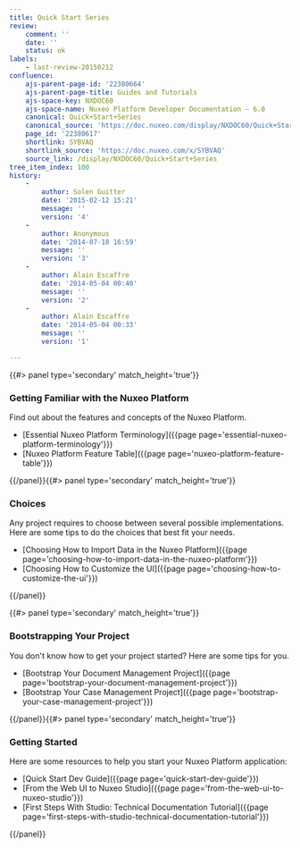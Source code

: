 ```yaml
---
title: Quick Start Series
review:
    comment: ''
    date: ''
    status: ok
labels:
    - last-review-20150212
confluence:
    ajs-parent-page-id: '22380664'
    ajs-parent-page-title: Guides and Tutorials
    ajs-space-key: NXDOC60
    ajs-space-name: Nuxeo Platform Developer Documentation — 6.0
    canonical: Quick+Start+Series
    canonical_source: 'https://doc.nuxeo.com/display/NXDOC60/Quick+Start+Series'
    page_id: '22380617'
    shortlink: SYBVAQ
    shortlink_source: 'https://doc.nuxeo.com/x/SYBVAQ'
    source_link: /display/NXDOC60/Quick+Start+Series
tree_item_index: 100
history:
    -
        author: Solen Guitter
        date: '2015-02-12 15:21'
        message: ''
        version: '4'
    -
        author: Anonymous
        date: '2014-07-18 16:59'
        message: ''
        version: '3'
    -
        author: Alain Escaffre
        date: '2014-05-04 00:40'
        message: ''
        version: '2'
    -
        author: Alain Escaffre
        date: '2014-05-04 00:33'
        message: ''
        version: '1'

---
```

<div class="row" data-equalizer data-equalize-on="medium"><div class="column medium-6">{{#> panel type='secondary' match_height='true'}}

### Getting Familiar with the Nuxeo Platform

Find out about the features and concepts of the Nuxeo Platform.

- [Essential Nuxeo Platform Terminology]({{page page='essential-nuxeo-platform-terminology'}})
- [Nuxeo Platform Feature Table]({{page page='nuxeo-platform-feature-table'}})

{{/panel}}{{#> panel type='secondary' match_height='true'}}

### Choices

Any project requires to choose between several possible implementations. Here are some tips to do the choices that best fit your needs.

- [Choosing How to Import Data in the Nuxeo Platform]({{page page='choosing-how-to-import-data-in-the-nuxeo-platform'}})
- [Choosing How to Customize the UI]({{page page='choosing-how-to-customize-the-ui'}})

{{/panel}}</div><div class="column medium-6">{{#> panel type='secondary' match_height='true'}}

### Bootstrapping Your Project

You don't know how to get your project started? Here are some tips for you.

- [Bootstrap Your Document Management Project]({{page page='bootstrap-your-document-management-project'}})
- [Bootstrap Your Case Management Project]({{page page='bootstrap-your-case-management-project'}})

{{/panel}}{{#> panel type='secondary' match_height='true'}}

### Getting Started

Here are some resources to help you start your Nuxeo Platform application:

- [Quick Start Dev Guide]({{page page='quick-start-dev-guide'}})
- [From the Web UI to Nuxeo Studio]({{page page='from-the-web-ui-to-nuxeo-studio'}})
- [First Steps With Studio: Technical Documentation Tutorial]({{page page='first-steps-with-studio-technical-documentation-tutorial'}})

{{/panel}}</div></div>
